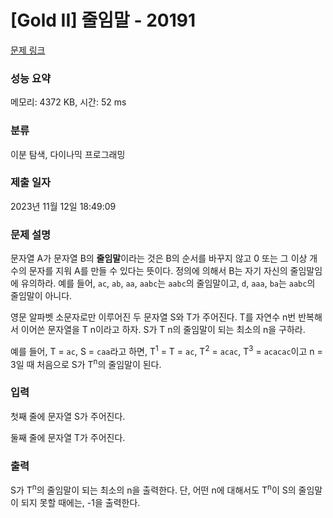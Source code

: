 # [Gold II] 줄임말 - 20191 

[문제 링크](https://www.acmicpc.net/problem/20191) 

### 성능 요약

메모리: 4372 KB, 시간: 52 ms

### 분류

이분 탐색, 다이나믹 프로그래밍

### 제출 일자

2023년 11월 12일 18:49:09

### 문제 설명

<p>문자열 A가 문자열 B의 <strong>줄임말</strong>이라는 것은 B의 순서를 바꾸지 않고 0 또는 그 이상 개수의 문자를 지워 A를 만들 수 있다는 뜻이다. 정의에 의해서 B는 자기 자신의 줄임말임에 유의하라. 예를 들어, <code>ac</code>, <code>ab</code>, <code>aa</code>, <code>aabc</code>는 <code>aabc</code>의 줄임말이고, <code>d</code>, <code>aaa</code>, <code>ba</code>는 <code>aabc</code>의 줄임말이 아니다.</p>

<p>영문 알파벳 소문자로만 이루어진 두 문자열 S와 T가 주어진다. T를 자연수 n번 반복해서 이어쓴 문자열을 T n이라고 하자. S가 T n의 줄임말이 되는 최소의 n을 구하라.</p>

<p>예를 들어, T = <code>ac</code>, S = <code>caa</code>라고 하면, T<sup>1</sup> = T = <code>ac</code>, T<sup>2</sup> = <code>acac</code>, T<sup>3</sup> = <code>acacac</code>이고 n = 3일 때 처음으로 S가 T<sup>n</sup>의 줄임말이 된다.</p>

### 입력 

 <p>첫째 줄에 문자열 S가 주어진다.</p>

<p>둘째 줄에 문자열 T가 주어진다.</p>

### 출력 

 <p>S가 T<sup>n</sup>의 줄임말이 되는 최소의 n을 출력한다. 단, 어떤 n에 대해서도 T<sup>n</sup>이 S의 줄임말이 되지 못할 때에는, -1을 출력한다.</p>

